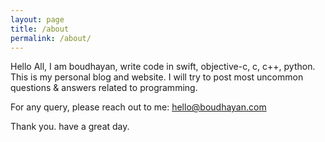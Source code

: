 ```yaml
---
layout: page
title: /about
permalink: /about/
---
```


Hello All, I am boudhayan, write code in swift, objective-c, c, c++, python. This is my personal blog and website. I will try to post most uncommon questions & answers related to programming.

For any query, please reach out to me: hello@boudhayan.com

Thank you. have a great day.